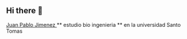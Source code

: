 ## Hi there 👋                                                                                                                                                                                                                                                      
<ins> Juan Pablo Jimenez </ins>
** estudio bio ingenieria ** en la universidad Santo Tomas 
<!--
**juanpablojimenez20/juanpablojimenez20** is a ✨ _special_ ✨ repository because its `README.md` (this file) appears on your GitHub profile.

Here are some ideas to get you started:

- 🔭 I’m currently working on ...
- 🌱 I’m currently learning ...
- 👯 I’m looking to collaborate on ...
- 🤔 I’m looking for help with ...
- 💬 Ask me about ...
- 📫 How to reach me: ...
- 😄 Pronouns: ...
- ⚡ Fun fact: ...
-->
